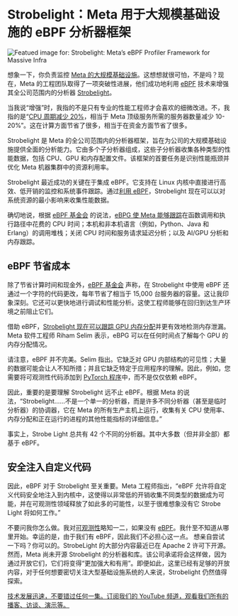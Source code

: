 # Strobelight：Meta 用于大规模基础设施的 eBPF 分析器框架

![Featued image for: Strobelight: Meta’s eBPF Profiler Framework for Massive Infra](https://cdn.thenewstack.io/media/2025/03/f405a7c5-strobelight-1024x676.jpg)

想象一下，你负责监控 [Meta 的大规模基础设施](https://thenewstack.io/how-meta-is-reinforcing-its-global-network-for-ai-traffic/)。这想想就很可怕，不是吗？现在，Meta 的工程团队取得了一项突破性进展，他们成功地利用 [eBPF](https://thenewstack.io/what-is-ebpf/) 技术来增强其全公司范围内的分析器 [Strobelight](https://engineering.fb.com/2025/01/21/production-engineering/strobelight-a-profiling-service-built-on-open-source-technology/)。

当我说“增强”时，我指的不是只有专业的性能工程师才会喜欢的细微改进。不，我指的是“[CPU 周期减少 20%](https://ebpf.foundation/case-study-metas-strobelight-leverages-ebpf-to-reduce-cpu-cycles-and-server-demands-by-up-to-20/)，相当于 Meta 顶级服务所需的服务器数量减少 10-20%”。这在计算方面节省了很多，相当于在资金方面节省了很多。

Strobelight 是 Meta 的全公司范围内的分析器框架，旨在为公司的大规模基础设施提供全面的分析能力。它由多个子分析器组成，这些子分析器收集各种类型的性能数据，包括 CPU、GPU 和内存配置文件。该框架的首要任务是识别性能瓶颈并优化 Meta 机器集群中的资源利用率。

Strobelight 最近成功的关键在于集成 eBPF。它支持在 Linux 内核中直接进行高效、低开销的监控和系统事件跟踪。通过[利用 eBPF](https://thenewstack.io/bytedance-to-network-a-million-containers-with-netkit/)，Strobelight 现在可以以对系统资源的最小影响来收集性能数据。

确切地说，根据 [eBPF 基金会](https://ebpf.foundation/) 的说法，[eBPG 使 Meta 能够跟踪](https://ebpf.foundation/case-study-metas-strobelight-leverages-ebpf-to-reduce-cpu-cycles-and-server-demands-by-up-to-20/)在函数调用和执行路径中花费的 CPU 时间；本机和非本机语言（例如，Python、Java 和 Erlang）的调用堆栈；关闭 CPU 时间和服务请求延迟分析；以及 AI/GPU 分析和内存跟踪。

## eBPF 节省成本

除了节省计算时间和现金外，[eBPF 基金会](https://ebpf.foundation/) 声称，在 Strobelight 中使用 eBPF 还通过一个字符的代码更改，每年节省了相当于 15,000 台服务器的容量。这让我印象深刻。它还可以更快地进行调试和性能分析。这使工程师能够在回归到达生产环境之前阻止它们。

借助 eBPF，[Strobelight 现在可以跟踪 GPU 内存分配](https://www.youtube.com/watch?v=5xAghByteYc)并更有效地检测内存泄漏。Meta 软件工程师 Riham Selim 表示，eBPG 可以在任何时间点了解每个 GPU 的内存分配情况。

请注意，eBPF 并不完美。Selim 指出。它缺乏对 GPU 内部结构的可见性；大量的数据可能会让人不知所措；并且它缺乏特定于应用程序的理解。因此，例如，您需要将可观测性代码添加到 [PyTorch 程序](https://thenewstack.io/official-pytorch-documentary-revisits-its-past-and-its-future/)中，而不是仅仅依赖 eBPF。

因此，重要的是要理解 Strobelight 远不止 eBPF。根据 Meta 的说法，“Strobelight……不是一个单一的分析器，而是许多不同分析器（甚至是临时分析器）的协调器，它在 Meta 的所有生产主机上运行，收集有关 CPU 使用率、内存分配和正在运行的进程的其他性能指标的详细信息。”

事实上，Strobe Light 总共有 42 个不同的分析器。其中大多数（但并非全部）都基于 eBPF。

## 安全注入自定义代码

因此，eBPF 对于 Strobelight 至关重要。Meta 工程师指出，“eBPF 允许将自定义代码安全地注入到内核中，这使得以非常低的开销收集不同类型的数据成为可能，并在可观测性领域释放了如此多的可能性，以至于很难想象没有它 Strobe Light 将如何工作。”

不要问我你怎么做。我对[可观测性](https://thenewstack.io/observability/)略知一二，如果没有 [eBPF](https://thenewstack.io/ebpf/)。我什至不知道从哪里开始。幸运的是，由于我们有 eBPF，因此我们不必担心这一点。
想亲自尝试一下吗？你可以的。StrobeLight 的大部分内容最近已在 Apache 2 许可下开源。然而，Meta 尚未开源 Strobelight 的分析器和库。该公司承诺将会这样做，因为通过开放它们，它们将变得“更加强大和有用”。即便如此，这里已经有足够的开放内容，对于任何想要密切关注大型基础设施系统的人来说，Strobelight 仍然值得探索。

[技术发展迅速，不要错过任何一集。订阅我们的 YouTube 频道，观看我们所有的播客、访谈、演示等。](https://youtube.com/thenewstack?sub_confirmation=1)